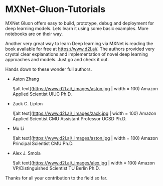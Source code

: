 # MXNet-Gluon-Tutorials
MXNet Gluon offers easy to build, prototype, debug and deployment for deep learning models. Lets learn it using some basic examples. More notebooks are on their way.

Another very great way to learn Deep learning via MXNet is reading the book available for free at https://www.d2l.ai/. The authors provided very crystal clear explanations and implementation of novel deep learning approaches and models. Just go and check it out.

Hands down to these wonder full authors.

- Aston Zhang

  ![alt text](https://www.d2l.ai/_images/aston.jpg | width = 100)
  Amazon Applied Scientist
  UIUC Ph.D.

- Zack C. Lipton
  
  ![alt text](https://www.d2l.ai/_images/zack.jpg | width = 100)
  Amazon Applied Scientist
  CMU Assistant Professor
  UCSD Ph.D.

- Mu Li

  ![alt text](https://www.d2l.ai/_images/aston.jpg | width = 100)
  Amazon Principal Scientist
  CMU Ph.D.

- Alex J. Smola

  ![alt text](https://www.d2l.ai/_images/alex.jpg | width = 100)
  Amazon VP/Distinguished Scientist
  TU Berlin Ph.D.

Thanks for all your contribution to the field so far.
